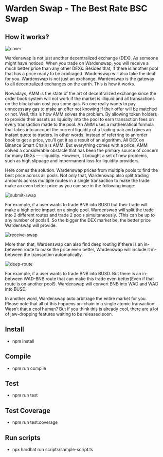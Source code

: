 # Warden Swap - The Best Rate BSC Swap

## How it works?

![cover](https://raw.githubusercontent.com/Wardenswap/warden-protocol/main/images/cover.png)

Wardenswap is not just another decentralized exchange (DEX). As someone might have noticed, When you trade on Wardenswap, you will receive a much better price than any other DEXs. Besides that, If there is another pool that has a price ready to be arbitraged. Wardenswap will also take the deal for you. Wardenswap is not just an exchange. Wardenswap is the gateway to all decentralized exchanges on the earth. This is how it works.

Nowadays, AMM is the state of the art of decentralized exchange since the order book system will not work if the market is illiquid and all transactions on the blockchain cost you some gas. No one really wants to pay unnecessary gas to make an offer not knowing if their offer will be matched or not.
Well, this is how AMM solves the problem. By allowing token holders to provide their assets as liquidity into the pool to earn transaction fees on every transaction made to the pool.
An AMM uses a mathematical formula that takes into account the current liquidity of a trading pair and gives an instant quote to traders. In other words, instead of referring to an order book to get a price, you’ll get it as a result of an algorithm. 
All DEX on Binance Smart Chain is AMM. But everything comes with a price. AMM solved a considerable obstacle that has been the primary source of concern for many DEXs — illiquidity. However, it brought a set of new problems, such as high slippage and impermanent loss for liquidity providers.

Here comes the solution. Wardenswap prices from multiple pools to find the best price across all pools. Not only that, Wardenswap also split trading amounts across multiple routes in a single transaction to make the trade make an even better price as you can see in the following image:

![submit-swap](https://raw.githubusercontent.com/Wardenswap/warden-protocol/main/images/send-trade.png)

For example, if a user wants to trade BNB into BUSD but their trade will make a high price impact on a single pool. Wardenswap will split the trade into 2 different routes and trade 2 pools simultaneously. (This can be up to any number of pools!). So the bigger the DEX market be, the better price Wardenswap will provide.

![receive-swap](https://raw.githubusercontent.com/Wardenswap/warden-protocol/main/images/receive-trade.png)

More than that, Wardenswap can also find deep routing if there is an in-between route to make the price even better, Wardenswap will include it in-between the transaction automatically.

![deep-route](https://raw.githubusercontent.com/Wardenswap/warden-protocol/main/images/deep-route.png)

For example, if a user wants to trade BNB into BUSD. But there is an in-between WAD-BNB route that can make this trade even better(Even if that route is on another pool!). Wardenswap will convert BNB into WAD and WAD into BUSD.

In another word, Wardenswap auto arbitrage the entire market for you.
Please note that all of this happens on-chain in a single atomic transaction. Wasn’t that a cool human? But if you think this is already cool, there are a lot of jaw-dropping features waiting to be released soon.


## Install
- npm install

## Compile
- npm run compile

## Test
- npm run test

## Test Coverage
- npm run test:coverage

## Run scripts
- npx hardhat run scripts/sample-script.ts

